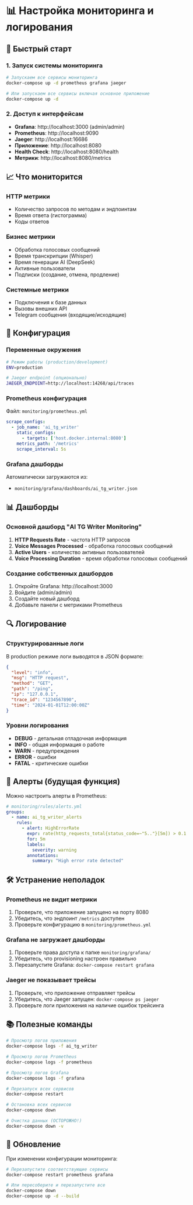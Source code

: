 # 📊 Настройка мониторинга и логирования

## 🚀 Быстрый старт

### 1. Запуск системы мониторинга

```bash
# Запускаем все сервисы мониторинга
docker-compose up -d prometheus grafana jaeger

# Или запускаем все сервисы включая основное приложение
docker-compose up -d
```

### 2. Доступ к интерфейсам

- **Grafana**: http://localhost:3000 (admin/admin)
- **Prometheus**: http://localhost:9090
- **Jaeger**: http://localhost:16686
- **Приложение**: http://localhost:8080
- **Health Check**: http://localhost:8080/health
- **Метрики**: http://localhost:8080/metrics

## 📈 Что мониторится

### HTTP метрики
- Количество запросов по методам и эндпоинтам
- Время ответа (гистограмма)
- Коды ответов

### Бизнес метрики
- Обработка голосовых сообщений
- Время транскрипции (Whisper)
- Время генерации AI (DeepSeek)
- Активные пользователи
- Подписки (создание, отмена, продление)

### Системные метрики
- Подключения к базе данных
- Вызовы внешних API
- Telegram сообщения (входящие/исходящие)

## 🔧 Конфигурация

### Переменные окружения

```bash
# Режим работы (production/development)
ENV=production

# Jaeger endpoint (опционально)
JAEGER_ENDPOINT=http://localhost:14268/api/traces
```

### Prometheus конфигурация

Файл: `monitoring/prometheus.yml`

```yaml
scrape_configs:
  - job_name: 'ai_tg_writer'
    static_configs:
      - targets: ['host.docker.internal:8080']
    metrics_path: '/metrics'
    scrape_interval: 5s
```

### Grafana дашборды

Автоматически загружаются из:
- `monitoring/grafana/dashboards/ai_tg_writer.json`

## 📊 Дашборды

### Основной дашборд "AI TG Writer Monitoring"

1. **HTTP Requests Rate** - частота HTTP запросов
2. **Voice Messages Processed** - обработка голосовых сообщений
3. **Active Users** - количество активных пользователей
4. **Voice Processing Duration** - время обработки голосовых сообщений

### Создание собственных дашбордов

1. Откройте Grafana: http://localhost:3000
2. Войдите (admin/admin)
3. Создайте новый дашборд
4. Добавьте панели с метриками Prometheus

## 🔍 Логирование

### Структурированные логи

В production режиме логи выводятся в JSON формате:

```json
{
  "level": "info",
  "msg": "HTTP request",
  "method": "GET",
  "path": "/ping",
  "ip": "127.0.0.1",
  "trace_id": "1234567890",
  "time": "2024-01-01T12:00:00Z"
}
```

### Уровни логирования

- **DEBUG** - детальная отладочная информация
- **INFO** - общая информация о работе
- **WARN** - предупреждения
- **ERROR** - ошибки
- **FATAL** - критические ошибки

## 🚨 Алерты (будущая функция)

Можно настроить алерты в Prometheus:

```yaml
# monitoring/rules/alerts.yml
groups:
  - name: ai_tg_writer_alerts
    rules:
      - alert: HighErrorRate
        expr: rate(http_requests_total{status_code=~"5.."}[5m]) > 0.1
        for: 5m
        labels:
          severity: warning
        annotations:
          summary: "High error rate detected"
```

## 🛠 Устранение неполадок

### Prometheus не видит метрики

1. Проверьте, что приложение запущено на порту 8080
2. Убедитесь, что эндпоинт `/metrics` доступен
3. Проверьте конфигурацию в `monitoring/prometheus.yml`

### Grafana не загружает дашборды

1. Проверьте права доступа к папке `monitoring/grafana/`
2. Убедитесь, что provisioning настроен правильно
3. Перезапустите Grafana: `docker-compose restart grafana`

### Jaeger не показывает трейсы

1. Проверьте, что приложение отправляет трейсы
2. Убедитесь, что Jaeger запущен: `docker-compose ps jaeger`
3. Проверьте логи приложения на наличие ошибок трейсинга

## 📚 Полезные команды

```bash
# Просмотр логов приложения
docker-compose logs -f ai_tg_writer

# Просмотр логов Prometheus
docker-compose logs -f prometheus

# Просмотр логов Grafana
docker-compose logs -f grafana

# Перезапуск всех сервисов
docker-compose restart

# Остановка всех сервисов
docker-compose down

# Очистка данных (ОСТОРОЖНО!)
docker-compose down -v
```

## 🔄 Обновление

При изменении конфигурации мониторинга:

```bash
# Перезапустите соответствующие сервисы
docker-compose restart prometheus grafana

# Или пересоберите и перезапустите все
docker-compose down
docker-compose up -d --build
```
